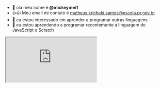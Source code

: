 - 👋 ola meu nome é **@mickeymei1**
-  :+1:👍 Meu email de contato é matheus.krichaki.santos@escola.pr.gov.br
- 👀 eu estou interessado em aprender a programar outras linguagens
- 🌱 eu estou aprendendo a programar recentemente a linguagem do JavaScript e Scratch 
<iframe src="https://editor.p5js.org/matheus.krichaki.santos/full/JAfXRQqpd"
